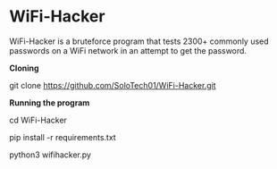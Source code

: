 # WiFi-Hacker
WiFi-Hacker is a bruteforce program that tests 2300+ commonly used passwords on a WiFi network in an attempt to get the password.


**Cloning**


git clone https://github.com/SoloTech01/WiFi-Hacker.git

**Running the program**

cd WiFi-Hacker

pip install -r requirements.txt

python3 wifihacker.py
